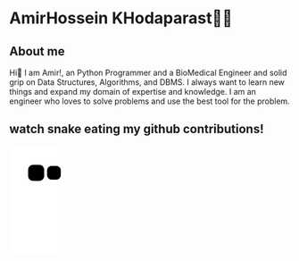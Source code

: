 
# AmirHossein KHodaparast🧑‍💻

## About me
Hi👋 I am Amir!, an Python Programmer and a BioMedical Engineer and
solid grip on Data Structures, Algorithms, and DBMS. I always want to learn new things and expand my domain of expertise and knowledge.
I am an engineer who loves to solve problems and use the best tool for the problem.


## watch snake eating my github contributions!

![snake gif](https://github.com/Khodaprst/Khodaparast/blob/output/github-contribution-grid-snake.svg)

